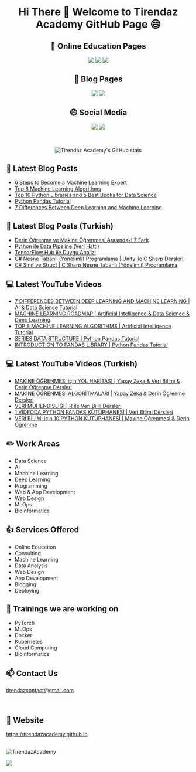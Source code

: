 # <p align="center"> Hi There 👋 Welcome to Tirendaz Academy GitHub Page 😄 </p>


<div align="center">

## 🏬 Online Education Pages

[![](https://img.shields.io/badge/YouTube-Turkish-deeppink?style=for-the-badge&logo=youtube&logoColor=white)](https://www.youtube.com/tirendazakademi)
[![](https://img.shields.io/badge/YouTube-English-red?style=for-the-badge&logo=youtube&logoColor=white)](https://www.youtube.com/channel/UCFU9Go20p01kC64w-tmFORw)
[![](https://img.shields.io/badge/Udemy-Education-darkgreen?style=for-the-badge)](https://www.udemy.com/user/tirendaz-akademi-2)

## 📕 Blog Pages

[![](https://img.shields.io/badge/Medium-English-purple.svg?&style=for-the-badge&logo=medium&logoColor=white)](https://tirendazacademy.medium.com)
[![](https://img.shields.io/badge/Medium-Turkish-darkred.svg?&style=for-the-badge&logo=medium&logoColor=white)](https://tirendazakademi.medium.com)

## :smile: Social Media

[![](https://img.shields.io/badge/linkedin-%230077B5.svg?&style=for-the-badge&logo=linkedin&logoColor=white)](https://www.linkedin.com/in/tirendaz-academy/)
[![](https://img.shields.io/badge/twitter-%231DA1F2.svg?&style=for-the-badge&logo=twitter&logoColor=white)](https://www.twitter.com/TirendazAcademy)
  
<br />
  
![Tirendaz Academy's GitHub stats](https://github-readme-stats.vercel.app/api?username=TirendazAcademy&count_private=true&show_icons=true&theme=radical)

</div>

## 📕 Latest Blog Posts

<!-- BLOG-POST-LIST:START -->
- [6 Steps to Become a Machine Learning Expert](https://medium.com/geekculture/6-steps-to-become-a-machine-learning-expert-5a1f155f7207?source=rss-b5cbb779640e------2)
- [Top 8 Machine Learning Algorithms](https://medium.com/geekculture/top-8-machine-learning-algorithms-df30277b2056?source=rss-b5cbb779640e------2)
- [Top 10 Python Libraries and 5 Best Books for Data Science](https://levelup.gitconnected.com/top-10-python-libraries-and-5-best-books-for-data-science-fa0d0cf171a6?source=rss-b5cbb779640e------2)
- [Python Pandas Tutorial](https://medium.com/codex/python-pandas-tutorial-42be3e827e2a?source=rss-b5cbb779640e------2)
- [7 Differences Between Deep Learning and Machine Learning](https://levelup.gitconnected.com/7-differences-between-deep-learning-and-machine-learning-b5f2ff0ae00a?source=rss-b5cbb779640e------2)
<!-- BLOG-POST-LIST:END -->

## 📕 Latest Blog Posts (Turkish)
<!-- BLOG-POST-LIST-TR:START -->
- [Derin Öğrenme ve Makine Öğrenmesi Arasındaki 7 Fark](https://tirendazakademi.medium.com/derin-%C3%B6%C4%9Frenme-ve-makine-%C3%B6%C4%9Frenmesi-aras%C4%B1ndaki-7-fark-acb151d5975a?source=rss-e9566c9f34a3------2)
- [Python ile Data Pipeline &lpar;Veri Hattı&rpar;](https://medium.com/devopsturkiye/python-ile-data-pipeline-veri-hatt%C4%B1-d50b851b94a7?source=rss-e9566c9f34a3------2)
- [TensorFlow Hub ile Duygu Analizi](https://tirendazakademi.medium.com/tensorflow-hub-ile-duygu-analizi-6dced48f48a6?source=rss-e9566c9f34a3------2)
- [C# Nesne Tabanlı &lpar;Yönelimli&rpar; Programlama | Unity ile C Sharp Dersleri](https://tirendazakademi.medium.com/c-nesne-tabanl%C4%B1-y%C3%B6nelimli-programlama-unity-ile-c-sharp-dersleri-79fa52ac59c7?source=rss-e9566c9f34a3------2)
- [C# Sınıf ve Struct | C Sharp Nesne Tabanlı &lpar;Yönelimli&rpar; Programlama](https://tirendazakademi.medium.com/c-s%C4%B1n%C4%B1f-ve-struct-c-sharp-nesne-tabanl%C4%B1-y%C3%B6nelimli-programlama-2135069faef?source=rss-e9566c9f34a3------2)
<!-- BLOG-POST-LIST-TR:END -->

## 💻 Latest YouTube Videos

<!-- YOUTUBE:START -->
- [7 DIFFERENCES BETWEEN DEEP LEARNING AND MACHINE LEARNING | AI &amp; Data Science Tutorial](https://www.youtube.com/watch?v=AGveMH70Zng)
- [MACHINE LEARNING ROADMAP | Artificial Intelligence &amp; Data Science &amp; Deep Learning](https://www.youtube.com/watch?v=Wl3XZ6645pM)
- [TOP 8 MACHINE LEARNING ALGORITHMS | Artificial Intelligence Tutorial](https://www.youtube.com/watch?v=Kttct5WU0fA)
- [SERIES DATA STRUCTURE | Python Pandas Tutorial](https://www.youtube.com/watch?v=JHpjmvfMieU)
- [INTRODUCTION TO PANDAS LIBRARY | Python Pandas Tutorial](https://www.youtube.com/watch?v=2qP_EpoZrPI)
<!-- YOUTUBE:END -->

## 💻 Latest YouTube Videos (Turkish)

<!-- YOUTUBETR:START -->
- [MAKİNE ÖĞRENMESİ için YOL HARİTASI | Yapay Zeka &amp; Veri Bilimi &amp; Derin Öğrenme Dersleri](https://www.youtube.com/watch?v=aY6QY7t2bDc)
- [MAKİNE ÖĞRENMESİ ALGORİTMALARI | Yapay Zeka &amp; Derin Öğrenme Dersleri](https://www.youtube.com/watch?v=dn9JgYg-VqE)
- [VERİ MÜHENDİSLİĞİ | R ile Veri Bilili Dersleri](https://www.youtube.com/watch?v=Aeykz8CkfGs)
- [1 VİDEODA PYTHON PANDAS KÜTÜPHANESİ | Veri Bilimi Dersleri](https://www.youtube.com/watch?v=xv-1ax50BKM)
- [VERİ BİLİMİ için 10 PYTHON KÜTÜPHANESİ | Makine Öğrenmesi &amp; Derin Öğrenme](https://www.youtube.com/watch?v=UMu_FPeVELk)
<!-- YOUTUBETR:END -->

## ✏️ **Work Areas**

- Data Science
- AI
- Machine Learning
- Deep Learning
- Programming
- Web & App Development
- Web Design 
- MLOps
- Bioinformatics

## 👍 **Services Offered**

- Online Education
- Consulting
- Machine Learning 
- Data Analysis
- Web Design
- App Development
- Blogging
- Deploying

## 🔭 Trainings we are working on

- PyTorch
- MLOps
- Docker
- Kubernetes
- Cloud Computing
- Bioinformatics

## 📫 Contact Us

tirendazcontact@gmail.com

<br />

## 🎯 Website

https://tirendazacademy.github.io

<br />


<img src="https://komarev.com/ghpvc/?username=TirendazAcademy" alt="TirendazAcademy" /> 

[![](https://img.shields.io/github/followers/TirendazAcademy?style=social)](https://www.github.com/TirendazAcademy)  






<!--
**TirendazAcademy/TirendazAcademy** is a ✨ _special_ ✨ repository because its `README.md` (this file) appears on your GitHub profile.

![Tirendaz Academy's GitHub Stats](https://github-readme-stats.vercel.app/api?username=TirendazAcademy&show_icons=true)

Here are some ideas to get you started:

<p align="left"> </p>

- 🔭 I’m currently working on ...
- 🌱 I’m currently learning ...
- 👯 I’m looking to collaborate on ...
- 🤔 I’m looking for help with ...
- 💬 Ask me about ...
- 📫 How to reach me: ...
- 😄 Pronouns: ...
- ⚡ Fun fact: ...

-->
